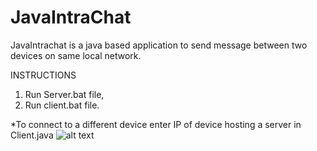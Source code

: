 # JavaIntraChat
JavaIntrachat is a java based application to send message between two devices on same local network.

INSTRUCTIONS

1. Run Server.bat file,
2. Run client.bat file.

*To connect to a different device enter IP of device hosting a server in Client.java
![alt text](https://raw.githubusercontent.com/username/projectname/branch/path/to/img.png)
